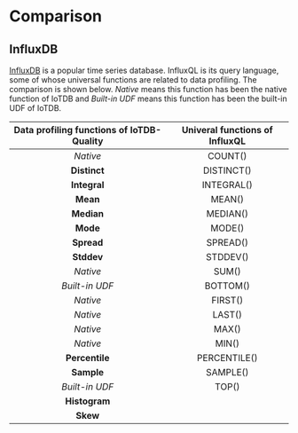 # Comparison

## InfluxDB

[InfluxDB](https://www.influxdata.com/products/influxdb/) is a popular time series database.
InfluxQL is its query language, some of whose universal functions are related to data profiling.
The comparison is shown below. *Native* means this function has been the native function of IoTDB and *Built-in UDF* means this function has been the built-in UDF of IoTDB. 

 

| Data profiling functions of IoTDB-Quality | Univeral functions of InfluxQL |
| :---------------------------------------: | :----------------------------: |
|                 *Native*                  |            COUNT()             |
|               **Distinct**                |           DISTINCT()           |
|               **Integral**                |           INTEGRAL()           |
|                 **Mean**                  |             MEAN()             |
|                **Median**                 |            MEDIAN()            |
|                 **Mode**                  |             MODE()             |
|                **Spread**                 |            SPREAD()            |
|                **Stddev**                 |            STDDEV()            |
|                 *Native*                  |             SUM()              |
|              *Built-in UDF*               |            BOTTOM()            |
|                 *Native*                  |            FIRST()             |
|                 *Native*                  |             LAST()             |
|                 *Native*                  |             MAX()              |
|                 *Native*                  |             MIN()              |
|              **Percentile**               |          PERCENTILE()          |
|                **Sample**                 |            SAMPLE()            |
|              *Built-in UDF*               |             TOP()              |
|               **Histogram**               |                                |
|                 **Skew**                  |                                |
